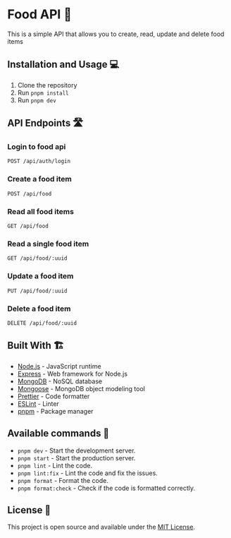 # Food API 🍔

This is a simple API that allows you to create, read, update and delete food items

## Installation and Usage 💻

1. Clone the repository
2. Run `pnpm install`
3. Run `pnpm dev`

## API Endpoints 🛣

### Login to food api

```http
POST /api/auth/login
```

### Create a food item 

```http
POST /api/food
```

### Read all food items

```http
GET /api/food
```

### Read a single food item

```http
GET /api/food/:uuid
```

### Update a food item

```http
PUT /api/food/:uuid
```

### Delete a food item

```http
DELETE /api/food/:uuid
```

## Built With 🏗

- [Node.js](https://nodejs.org/) - JavaScript runtime
- [Express](https://expressjs.com/) - Web framework for Node.js
- [MongoDB](https://www.mongodb.com/) - NoSQL database
- [Mongoose](https://mongoosejs.com/) - MongoDB object modeling tool
- [Prettier](https://prettier.io/) - Code formatter
- [ESLint](https://eslint.org/) - Linter
- [pnpm](https://pnpm.io/) - Package manager

## Available commands 📜

- `pnpm dev` - Start the development server.
- `pnpm start` - Start the production server.
- `pnpm lint` - Lint the code.
- `pnpm lint:fix` - Lint the code and fix the issues.
- `pnpm format` - Format the code.
- `pnpm format:check` - Check if the code is formatted correctly.

## License 📝

This project is open source and available under the [MIT License](LICENSE).
